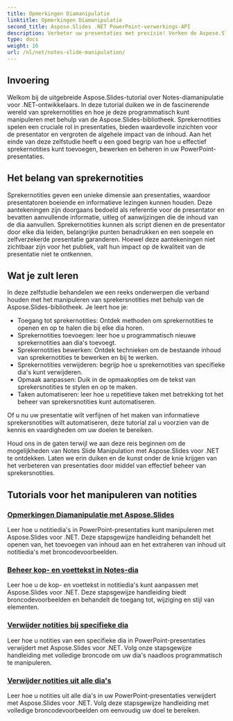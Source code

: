 ```yaml
---
title: Opmerkingen Diamanipulatie
linktitle: Opmerkingen Diamanipulatie
second_title: Aspose.Slides .NET PowerPoint-verwerkings-API
description: Verbeter uw presentaties met precisie! Verken de Aspose.Slides-tutorial over het manipuleren van notities en dia's in .NET. Leer sprekernotities programmatisch toevoegen, bewerken en beheren.
type: docs
weight: 16
url: /nl/net/notes-slide-manipulation/
---
```

## Invoering

Welkom bij de uitgebreide Aspose.Slides-tutorial over Notes-diamanipulatie voor .NET-ontwikkelaars. In deze tutorial duiken we in de fascinerende wereld van sprekernotities en hoe je deze programmatisch kunt manipuleren met behulp van de Aspose.Slides-bibliotheek. Sprekernotities spelen een cruciale rol in presentaties, bieden waardevolle inzichten voor de presentator en vergroten de algehele impact van de inhoud. Aan het einde van deze zelfstudie heeft u een goed begrip van hoe u effectief sprekernotities kunt toevoegen, bewerken en beheren in uw PowerPoint-presentaties.

## Het belang van sprekernotities

Sprekernotities geven een unieke dimensie aan presentaties, waardoor presentatoren boeiende en informatieve lezingen kunnen houden. Deze aantekeningen zijn doorgaans bedoeld als referentie voor de presentator en bevatten aanvullende informatie, uitleg of aanwijzingen die de inhoud van de dia aanvullen. Sprekernotities kunnen als script dienen en de presentator door elke dia leiden, belangrijke punten benadrukken en een soepele en zelfverzekerde presentatie garanderen. Hoewel deze aantekeningen niet zichtbaar zijn voor het publiek, valt hun impact op de kwaliteit van de presentatie niet te ontkennen.

## Wat je zult leren

In deze zelfstudie behandelen we een reeks onderwerpen die verband houden met het manipuleren van sprekersnotities met behulp van de Aspose.Slides-bibliotheek. Je leert hoe je:

- Toegang tot sprekernotities: Ontdek methoden om sprekernotities te openen en op te halen die bij elke dia horen.
- Sprekernotities toevoegen: leer hoe u programmatisch nieuwe sprekernotities aan dia's toevoegt.
- Sprekernotities bewerken: Ontdek technieken om de bestaande inhoud van sprekernotities te bewerken en bij te werken.
- Sprekernotities verwijderen: begrijp hoe u sprekernotities van specifieke dia's kunt verwijderen.
- Opmaak aanpassen: Duik in de opmaakopties om de tekst van sprekersnotities te stylen en op te maken.
- Taken automatiseren: leer hoe u repetitieve taken met betrekking tot het beheer van sprekersnotities kunt automatiseren.

Of u nu uw presentatie wilt verfijnen of het maken van informatieve sprekersnotities wilt automatiseren, deze tutorial zal u voorzien van de kennis en vaardigheden om uw doelen te bereiken.

Houd ons in de gaten terwijl we aan deze reis beginnen om de mogelijkheden van Notes Slide Manipulation met Aspose.Slides voor .NET te ontdekken. Laten we erin duiken en de kunst onder de knie krijgen van het verbeteren van presentaties door middel van effectief beheer van sprekersnotities.

## Tutorials voor het manipuleren van notities
### [Opmerkingen Diamanipulatie met Aspose.Slides](./notes-slide-manipulation/)
Leer hoe u notitiedia's in PowerPoint-presentaties kunt manipuleren met Aspose.Slides voor .NET. Deze stapsgewijze handleiding behandelt het openen van, het toevoegen van inhoud aan en het extraheren van inhoud uit notitiedia's met broncodevoorbeelden.
### [Beheer kop- en voettekst in Notes-dia](./header-and-footer-in-notes-slide/)
Leer hoe u de kop- en voettekst in notitiedia's kunt aanpassen met Aspose.Slides voor .NET. Deze stapsgewijze handleiding biedt broncodevoorbeelden en behandelt de toegang tot, wijziging en stijl van elementen.
### [Verwijder notities bij specifieke dia](./remove-notes-at-specific-slide/)
Leer hoe u notities van een specifieke dia in PowerPoint-presentaties verwijdert met Aspose.Slides voor .NET. Volg onze stapsgewijze handleiding met volledige broncode om uw dia's naadloos programmatisch te manipuleren.
### [Verwijder notities uit alle dia's](./remove-notes-from-all-slides/)
Leer hoe u notities uit alle dia's in uw PowerPoint-presentaties verwijdert met Aspose.Slides voor .NET. Volg deze stapsgewijze handleiding met volledige broncodevoorbeelden om eenvoudig uw doel te bereiken.